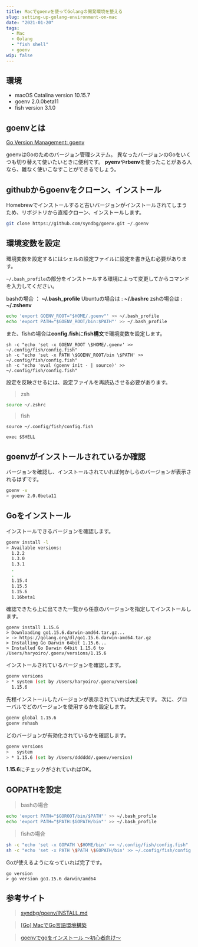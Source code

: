 ```yaml
---
title: Macでgoenvを使ってGolangの開発環境を整える
slug: setting-up-golang-environment-on-mac
date: "2021-01-20"
tags:
  - Mac
  - Golang
  - "fish shell"
  - goenv
wip: false
---
```


## 環境

- macOS Catalina version 10.15.7
- goenv 2.0.0beta11
- fish version 3.1.0

## goenvとは

[Go Version Management: goenv](https://github.com/syndbg/goenv)

goenvはGoのためのバージョン管理システム。
異なったバージョンのGoをいくつも切り替えて使いたいときに便利です。
**pyenv**や**rbenv**を使ったことがある人なら、難なく使いこなすことができるでしょう。

## githubからgoenvをクローン、インストール

Homebrewでインストールすると古いバージョンがインストールされてしまうため、リポジトリから直接クローン、インストールします。

```sh
git clone https://github.com/syndbg/goenv.git ~/.goenv
```

## 環境変数を設定

環境変数を設定するにはシェルの設定ファイルに設定を書き込む必要があります。

`~/.bash_profile`の部分をインストールする環境によって変更してからコマンドを入力してください。

bashの場合 ： **~/.bash_profile**
Ubuntuの場合は : **~/.bashrc**
zshの場合は : **~/.zshenv**

```sh
echo 'export GOENV_ROOT="$HOME/.goenv"' >> ~/.bash_profile
echo 'export PATH="$GOENV_ROOT/bin:$PATH"' >> ~/.bash_profile
```

また、fishの場合は**config.fish**に**fish構文**で環境変数を設定します。

```fish
sh -c "echo 'set -x GOENV_ROOT \$HOME/.goenv' >> ~/.config/fish/config.fish"
sh -c "echo 'set -x PATH \$GOENV_ROOT/bin \$PATH' >> ~/.config/fish/config.fish"
sh -c "echo 'eval (goenv init - | source)' >> ~/.config/fish/config.fish"
```

設定を反映させるには、設定ファイルを再読込させる必要があります。

> zsh

```sh
source ~/.zshrc
```

> fish

```fish
source ~/.config/fish/config.fish
```

```
exec $SHELL
```

## goenvがインストールされているか確認

バージョンを確認し、インストールされていれば何かしらのバージョンが表示されるはずです。

```sh
goenv -v
> goenv 2.0.0beta11
```

## Goをインストール

インストールできるバージョンを確認します。

```sh
goenv install -l
> Available versions:
  1.2.2
  1.3.0
  1.3.1
  .
  .
  1.15.4
  1.15.5
  1.15.6
  1.16beta1
```

確認できたら上に出てきた一覧から任意のバージョンを指定してインストールします。

```
goenv install 1.15.6
> Downloading go1.15.6.darwin-amd64.tar.gz...
> -> https://golang.org/dl/go1.15.6.darwin-amd64.tar.gz
> Installing Go Darwin 64bit 1.15.6...
> Installed Go Darwin 64bit 1.15.6 to /Users/haryoiro/.goenv/versions/1.15.6
```

インストールされているバージョンを確認します。

```sh
goenv versions
> * system (set by /Users/haryoiro/.goenv/version)
  1.15.6
```

先程インストールしたバージョンが表示されていれば大丈夫です。
次に、グローバルでどのバージョンを使用するかを設定します。

```sh
goenv global 1.15.6
goenv rehash
```

どのバージョンが有効化されているかを確認します。
```sh
goenv versions
>   system
> * 1.15.6 (set by /Users/dddddd/.goenv/version)
```

**1.15.6**にチェックがされていればOK。

## GOPATHを設定

> bashの場合

```sh
echo 'export PATH="$GOROOT/bin/$PATH"' >> ~/.bash_profile
echo 'export PATH="$PATH:$GOPATH/bin"' >> ~/.bash_profile
```

> fishの場合

```sh
sh -c "echo 'set -x GOPATH \$HOME/bin' >> ~/.config/fish/config.fish"
sh -c "echo 'set -x PATH \$PATH \$GOPATH/bin' >> ~/.config/fish/config.fish"
```

Goが使えるようになっていれば完了です。

```
go version
> go version go1.15.6 darwin/amd64
```


## 参考サイト

> [syndbg/goenv/INSTALL.md](https://github.com/syndbg/goenv/blob/master/INSTALL.md)

> [[Go] MacでGo言語環境構築](https://qiita.com/koralle/items/7a16772ad1d2e2e34682)

> [goenvでgoをインストール 〜初心者向け〜](https://qiita.com/yut-kt/items/9f5ac1e788df61f64290)
